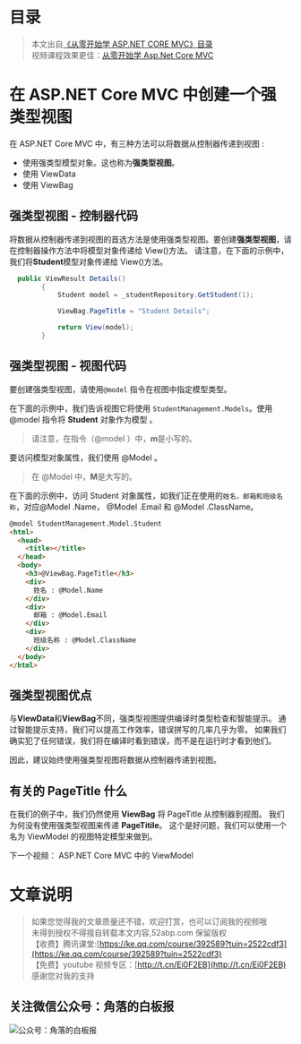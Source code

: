# 目录
> 本文出自[《从零开始学 ASP.NET CORE MVC》目录](https://www.52abp.com/wiki/mvc/0.1.4/1.Intro) </br>
> 视频课程效果更佳：[从零开始学 Asp.Net Core MVC](https://study.163.com/course/courseMain.htm?courseId=1209215803&share=2&shareId=400000000309007) </br>

# 在 ASP.NET Core MVC 中创建一个强类型视图

在 ASP.NET Core MVC 中，有三种方法可以将数据从控制器传递到视图 :

- 使用强类型模型对象。这也称为**强类型视图**。
- 使用 ViewData
- 使用 ViewBag

## 强类型视图 - 控制器代码

将数据从控制器传递到视图的首选方法是使用强类型视图。要创建**强类型视图**，请在控制器操作方法中将模型对象传递给 View()方法。
请注意，在下面的示例中，我们将**Student**模型对象传递给 View()方法。

```csharp
  public ViewResult Details()
        {
            Student model = _studentRepository.GetStudent(1);

            ViewBag.PageTitle = "Student Details";

            return View(model);
        }
```

## 强类型视图 - 视图代码

要创建强类型视图，请使用`@model` 指令在视图中指定模型类型。

在下面的示例中，我们告诉视图它将使用 `StudentManagement.Models`。使用@model 指令将 **Student** 对象作为模型 。

> 请注意，在指令（@model ）中，**m**是小写的。

要访问模型对象属性，我们使用 @Model 。

> 在 @Model 中，**M**是大写的。

在下面的示例中，访问 Student 对象属性，如我们正在使用的`姓名，邮箱和班级名称`，对应@Model .Name， @Model .Email 和 @Model .ClassName。

```html
@model StudentManagement.Model.Student
<html>
  <head>
    <title></title>
  </head>
  <body>
    <h3>@ViewBag.PageTitle</h3>
    <div>
      姓名 : @Model.Name
    </div>
    <div>
      邮箱 : @Model.Email
    </div>
    <div>
      班级名称 : @Model.ClassName
    </div>
  </body>
</html>
```

## 强类型视图优点

与**ViewData**和**ViewBag**不同，强类型视图提供编译时类型检查和智能提示。
通过智能提示支持，我们可以提高工作效率，错误拼写的几率几乎为零。
如果我们确实犯了任何错误，我们将在编译时看到错误，而不是在运行时才看到他们。

因此，建议始终使用强类型视图将数据从控制器传递到视图。

## 有关的 PageTitle 什么

在我们的例子中，我们仍然使用 **ViewBag** 将 PageTitle 从控制器到视图。
我们为何没有使用强类型视图来传递 **PageTitile**。
这个是好问题，我们可以使用一个名为 ViewModel 的视图特定模型来做到。

下一个视频： ASP.NET Core MVC 中的 ViewModel

# 文章说明

> 如果您觉得我的文章质量还不错，欢迎打赏，也可以订阅我的视频哦 </br>
> 未得到授权不得擅自转载本文内容,52abp.com 保留版权 </br>
> 【收费】腾讯课堂:[https://ke.qq.com/course/392589?tuin=2522cdf3](https://ke.qq.com/course/392589?tuin=2522cdf3) </br>
> 【免费】youtube 视频专区：[http://t.cn/Ei0F2EB](http://t.cn/Ei0F2EB) </br>
> 感谢您对我的支持

## 关注微信公众号：角落的白板报

![公众号：角落的白板报](https://upload-images.jianshu.io/upload_images/1979022-f19c505c18160c16.png)
